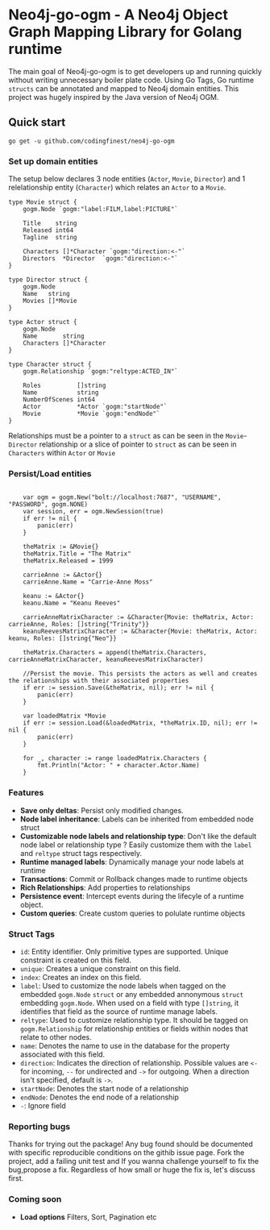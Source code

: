 # Neo4j-go-ogm - A Neo4j Object Graph Mapping Library for Golang runtime

The main goal of Neo4j-go-ogm is to get developers up and running quickly without writing unnecessary boiler plate code. Using Go Tags, Go runtime `structs` can be annotated and mapped to Neo4j domain entities. This project was hugely inspired by the Java version of Neo4j OGM.

## Quick start

```
go get -u github.com/codingfinest/neo4j-go-ogm
```

### Set up domain entities

The setup below declares 3 node entities (`Actor`, `Movie`, `Director`) and 1 relelationship entity (`Character`) which relates an `Actor` to a `Movie`. 

```
type Movie struct {
	gogm.Node `gogm:"label:FILM,label:PICTURE"`

	Title    string
	Released int64
	Tagline  string

	Characters []*Character `gogm:"direction:<-"`
	Directors  *Director  `gogm:"direction:<-"`
}

type Director struct {
	gogm.Node
	Name   string
	Movies []*Movie
}

type Actor struct {
	gogm.Node
	Name       string
	Characters []*Character
}

type Character struct {
	gogm.Relationship `gogm:"reltype:ACTED_IN"`

	Roles          []string
	Name           string
	NumberOfScenes int64
	Actor          *Actor `gogm:"startNode"`
	Movie          *Movie `gogm:"endNode"`
}
```

Relationships must be a pointer to a `struct` as can be seen in the `Movie`-`Director` relationship or a slice of pointer to `struct` as can be seen in `Characters` within `Actor` or `Movie`

### Persist/Load entities

```

	var ogm = gogm.New("bolt://localhost:7687", "USERNAME", "PASSWORD", gogm.NONE)
	var session, err = ogm.NewSession(true)
	if err != nil {
		panic(err)
	}

	theMatrix := &Movie{}
	theMatrix.Title = "The Matrix"
	theMatrix.Released = 1999

	carrieAnne := &Actor{}
	carrieAnne.Name = "Carrie-Anne Moss"

	keanu := &Actor{}
	keanu.Name = "Keanu Reeves"

	carrieAnneMatrixCharacter := &Character{Movie: theMatrix, Actor: carrieAnne, Roles: []string{"Trinity"}}
	keanuReevesMatrixCharacter := &Character{Movie: theMatrix, Actor: keanu, Roles: []string{"Neo"}}

	theMatrix.Characters = append(theMatrix.Characters, carrieAnneMatrixCharacter, keanuReevesMatrixCharacter)

	//Persist the movie. This persists the actors as well and creates the relationships with their associated properties
	if err := session.Save(&theMatrix, nil); err != nil {
		panic(err)
	}

	var loadedMatrix *Movie
	if err := session.Load(&loadedMatrix, *theMatrix.ID, nil); err != nil {
		panic(err)
	}

	for _, character := range loadedMatrix.Characters {
		fmt.Println("Actor: " + character.Actor.Name)
	}
```

### Features
* **Save only deltas**: Persist only modified changes.
* **Node label inheritance**: Labels can be inherited from embedded node struct
* **Customizable node labels and relationship type**: Don't like the default node label or relationship type ? Easily customize them with the `label` and `reltype` struct tags respectively.
* **Runtime managed labels**: Dynamically manage your node labels at runtime
* **Transactions**: Commit or Rollback changes made to runtime objects
* **Rich Relationships**: Add properties to relationships
* **Persistence event**: Intercept events during the lifecyle of a runtime object. 
* **Custom queries**: Create custom queries to polulate runtime objects

### Struct Tags
* `id`: Entity identifier. Only primitive types are supported. Unique constraint is created on this field. 
* `unique`: Creates a unique constraint on this field.
* `index`: Creates an index on this field.
* `label`: Used to customize the node labels when tagged on the embedded `gogm.Node` `struct` or any embedded annonymous `struct` embedding `gogm.Node`. When used on a field with type `[]string`, it identifies that field as the source of runtime manage labels.
* `reltype`: Used to customize relationship type. It should be tagged on `gogm.Relationship` for relationship entities or fields within nodes that relate to other nodes.
* `name`: Denotes the name to use in the database for the property associated with this field.
* `direction`: Indicates the direction of relationship. Possible values are `<-` for incoming, `--` for undirected and `->` for outgoing. When a direction isn't specified, default is `->`.
* `startNode`: Denotes the start node of a relationship
* `endNode`: Denotes the end node of a relationship
* `-`: Ignore field




### Reporting bugs

Thanks for trying out the package! Any bug found should be documented with specific reproducible conditions on the githib issue page. Fork the project, add a failing unit test and If you wanna challenge yourself to fix the bug,propose a fix. Regardless of how small or huge the fix is, let's discuss first.



### Coming soon
* **Load options** Filters, Sort, Pagination etc













